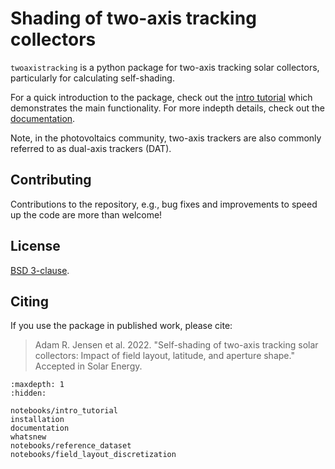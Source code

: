 # Shading of two-axis tracking collectors

`twoaxistracking` is a python package for two-axis tracking solar collectors, particularly for calculating self-shading.

For a quick introduction to the package, check out the [intro tutorial](../notebooks/intro_tutorial) which demonstrates the main functionality. For more indepth details, check out the [documentation](../documentation).

Note, in the photovoltaics community, two-axis trackers are also commonly referred to as dual-axis trackers (DAT).

## Contributing
Contributions to the repository, e.g., bug fixes and improvements to speed up the code are more than welcome!


## License
[BSD 3-clause](https://github.com/AdamRJensen/two_axis_tracker_shading/blob/main/LICENSE).

## Citing
If you use the package in published work, please cite:
> Adam R. Jensen et al. 2022.
> "Self-shading of two-axis tracking solar collectors: Impact of field layout, latitude, and aperture shape."
> Accepted in Solar Energy.


```{toctree}
:maxdepth: 1
:hidden:

notebooks/intro_tutorial
installation
documentation
whatsnew
notebooks/reference_dataset
notebooks/field_layout_discretization
```
